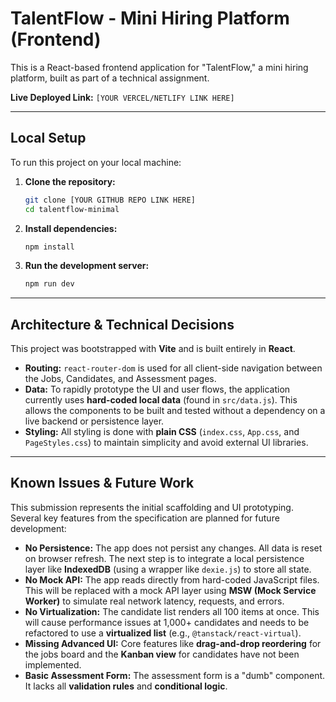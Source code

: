 # TalentFlow - Mini Hiring Platform (Frontend)

This is a React-based frontend application for "TalentFlow," a mini hiring platform, built as part of a technical assignment.

**Live Deployed Link:** `[YOUR VERCEL/NETLIFY LINK HERE]`


---

##  Local Setup

To run this project on your local machine:

1.  **Clone the repository:**
    ```bash
    git clone [YOUR GITHUB REPO LINK HERE]
    cd talentflow-minimal
    ```

2.  **Install dependencies:**
    ```bash
    npm install
    ```

3.  **Run the development server:**
    ```bash
    npm run dev
    ```

---

##  Architecture & Technical Decisions

This project was bootstrapped with **Vite** and is built entirely in **React**.

* **Routing:** `react-router-dom` is used for all client-side navigation between the Jobs, Candidates, and Assessment pages.
* **Data:** To rapidly prototype the UI and user flows, the application currently uses **hard-coded local data** (found in `src/data.js`). This allows the components to be built and tested without a dependency on a live backend or persistence layer.
* **Styling:** All styling is done with **plain CSS** (`index.css`, `App.css`, and `PageStyles.css`) to maintain simplicity and avoid external UI libraries.

---

##  Known Issues & Future Work

This submission represents the initial scaffolding and UI prototyping. Several key features from the specification are planned for future development:

* **No Persistence:** The app does not persist any changes. All data is reset on browser refresh. The next step is to integrate a local persistence layer like **IndexedDB** (using a wrapper like `dexie.js`) to store all state.
* **No Mock API:** The app reads directly from hard-coded JavaScript files. This will be replaced with a mock API layer using **MSW (Mock Service Worker)** to simulate real network latency, requests, and errors.
* **No Virtualization:** The candidate list renders all 100 items at once. This will cause performance issues at 1,000+ candidates and needs to be refactored to use a **virtualized list** (e.g., `@tanstack/react-virtual`).
* **Missing Advanced UI:** Core features like **drag-and-drop reordering** for the jobs board and the **Kanban view** for candidates have not been implemented.
* **Basic Assessment Form:** The assessment form is a "dumb" component. It lacks all **validation rules** and **conditional logic**.

